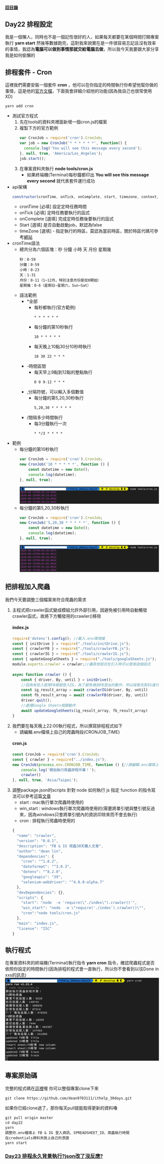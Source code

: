 #### [回目錄](../README.md)
## Day22 排程設定

我是一個懶人，同時也不是一個記性很好的人，如果每天都要在某個時間打開專案執行 **yarn start** 然後等數據跑完，這對我來說實在是一件很容易忘記且沒有效率的事情，我認為**電腦可以做到事情那就交給電腦去做**，所以我今天我要跟大家分享我是如何偷懶的

排程套件 - Cron
----
這裡我們需要安裝一個套件 **cron** ，他可以在你指定的時間執行你希望他幫你做的事情，這是他的[官方文檔](https://www.npmjs.com/package/cron)，下面我會詳細介紹他的功能(因為我自己也很常使用XD)  
```
yarn add cron
```
* 測試官方程式
    1. 先在tools的資料夾裡面新增一個cron.js的檔案
    2. 複製下方的官方範例
        ```js
        var CronJob = require('cron').CronJob;
        var job = new CronJob('* * * * * *', function() {
          console.log('You will see this message every second');
        }, null, true, 'America/Los_Angeles');
        job.start();
        ```
    3. 在專案資料夾執行 **node tools/cron.js**
        * 如果終端機(Terminal)每秒鐘都印出 **You will see this message every second** 就代表套件運行成功
* api架構
    ```js
    constructor(cronTime, onTick, onComplete, start, timezone, context, runOnInit, unrefTimeout)
    ```
    * cronTime [必填] 設定定時任務時間
    * onTick [必填] 定時任務要執行的函式
    * onComplete [選填] 完成定時任務後要執行的函式
    * Start [選填] 是否自動啟動job，默認為false
    * timeZone [選填] - 指定執行的時區，莫認為當前時區，關於時區代碼可參考[網站](https://www.zeitverschiebung.net/en/)
* cronTime語法
    * 總共分為六個區塊：秒 分鐘 小時 天 月份 星期幾
        ```
        秒：0-59
        分鐘：0-59
        小時：0-23
        天：1-31
        月份：0-11（1~12月，特別注意月份是從0開始）
        星期幾：0-6（星期日~星期六，Sun~Sat）
        ```
    * 語法範例
        * *全部
            * 每秒都執行(官方範例)
                ```
                * * * * * *
                ```
            * 每分鐘的第10秒執行
                ```
                10 * * * * *
                ```
            * 每天晚上10點30分10秒時執行
                ```
                10 30 22 * * *
                ```
        * -時間區間
            * 每天早上9點到12點的整點執行
                ```
                0 0 9-12 * * *
                ```
        * ,分隔符號，可以輸入多個數值
            * 每分鐘的第5,20,30秒執行
                ```
                5,20,30 * * * * *
                ```
        *  /間隔多少時間執行
            * 每3分鐘執行一次
                ```
                * */3 * * * *
                ```
* 範例
    * 每分鐘的第10秒執行
        ```js
        var CronJob = require('cron').CronJob;
        new CronJob('10 * * * * *', function () {
            const datetime = new Date();
            console.log(datetime);
        }, null, true);
        ```        
        ![image](./article_img/min.png)
    * 每分鐘的第5,20,30秒執行
        ```js
        var CronJob = require('cron').CronJob;
        new CronJob('5,20,30 * * * * *', function () {
            const datetime = new Date();
            console.log(datetime);
        }, null, true);
        ```
        ![image](./article_img/second.png)

把排程加入爬蟲
----
我們今天要調整三個檔案來符合爬蟲的需求  
1. 主程式把crawler函式變成模組允許外部引用，因避免被引用時自動觸發crawler函式，故將下方觸發用的crawler()移除
    #### index.js
    ```js
    require('dotenv').config(); //載入.env環境檔
    const { initDrive } = require("./tools/initDrive.js");
    const { crawlerFB } = require("./tools/crawlerFB.js");
    const { crawlerIG } = require("./tools/crawlerIG.js");
    const { updateGoogleSheets } = require("./tools/googleSheets.js");
    module.exports.crawler = crawler;//讓其他程式在引入時可以使用這個函式

    async function crawler () {
        const { driver, By, until } = initDrive();
        //因為有些人是用FB帳號登入IG，為了避免增加FB登出的動作，所以採取先對IG進行爬蟲
        const ig_result_array = await crawlerIG(driver, By, until)
        const fb_result_array = await crawlerFB(driver, By, until)
        driver.quit();
        //處理Google Sheets相關動作
        await updateGoogleSheets(ig_result_array, fb_result_array)
    }
    ```
2. 我們要在每天晚上22:00執行程式，所以撰寫排程程式如下
    * 請編輯.env檔填上自己的爬蟲時段(CRONJOB_TIME)
    #### cron.js
    ```js
    const CronJob = require('cron').CronJob;
    const { crawler } = require("../index.js");
    new CronJob(process.env.CRONJOB_TIME, function () {//請編輯.env檔填上自己的爬蟲時段喔
        console.log('開始執行爬蟲排程作業！');
        crawler()
    }, null, true, 'Asia/Taipei');
    ```
3. 調整package.json的scripts
    針對 node 如何執行 js 指定 function 的指令寫法可以參考這篇[文章](https://stackoverflow.com/questions/30782693/run-function-in-script-from-command-line-node-js)
    * start : mac執行單次爬蟲時使用的
    * win_start : windows執行單次爬蟲時使用的(需要將單引號與雙引號反過來，因為windows只會將單引號內的資訊印除來而不會去執行)
    * cron : 排程執行爬蟲時使用的
    ```js
    {
      "name": "crawler",
      "version": "0.0.1",
      "description": "FB & IG 爬蟲30天鐵人文章",
      "author": "dean lin",
      "dependencies": {
        "cron": "^1.8.2",
        "dateformat": "^3.0.3",
        "dotenv": "^8.2.0",
        "googleapis": "39",
        "selenium-webdriver": "^4.0.0-alpha.7"
      },
      "devDependencies": {},
      "scripts": {
        "start": "node  -e 'require(\"./index\").crawler()'",
        "win_start": "node  -e \"require('./index').crawler()\"",
        "cron":"node tools/cron.js"
      },
      "main": "index.js",
      "license": "ISC"
    }
    ```

執行程式
----
在專案資料夾的終端機(Terminal)執行指令 **yarn cron** 指令，確認爬蟲程式是否依照你設定的時間執行(因為排程的程式會一直執行，所以你不會看到以往Done in xxs的訊息)  
![image](./article_img/terminal.png)

專案原始碼
----
完整的程式碼在[這裡](https://github.com/dean9703111/ithelp_30days/day21)喔
你可以整個專案clone下來  
```
git clone https://github.com/dean9703111/ithelp_30days.git
```
如果你已經clone過了，那你每天pull就能取得更新的資料嚕  
```
git pull origin master
cd day22
yarn
調整你.env檔填上 FB & IG 登入資訊、SPREADSHEET_ID、爬蟲執行時間
在credentials資料夾放上自己的憑證
yarn start
```
### [Day23 排程永久背景執行?json改了沒反應?](/day23/README.md)